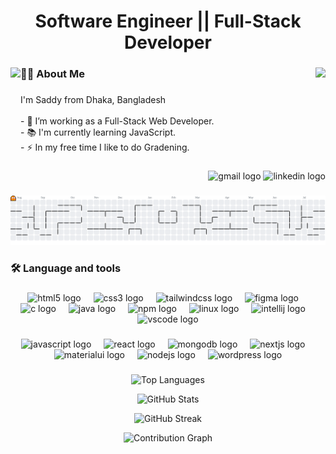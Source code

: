 <h1 align="center">Software Engineer || Full-Stack Developer</h1>

###

<img align="right" src="https://profile-counter.glitch.me/dksaddy/count.svg?"  />

###

<img align="left" height="170" src="https://media.giphy.com/media/M9gbBd9nbDrOTu1Mqx/giphy.gif"  />

###

<h3 align="left">👩‍💻  About Me</h3>

###

<p align="left">I'm Saddy from Dhaka, Bangladesh<br><br>- 🔭 I’m working as a Full-Stack Web Developer.<br>- 📚 I'm currently learning JavaScript.<br>- ⚡ In my free time I like to do Gradening.</p>

###

<div align="right">
  <img src="https://img.shields.io/static/v1?message=Gmail&logo=gmail&label=&color=D14836&logoColor=white&labelColor=&style=for-the-badge" height="25" alt="gmail logo"  />
  <img src="https://img.shields.io/static/v1?message=LinkedIn&logo=linkedin&label=&color=0077B5&logoColor=white&labelColor=&style=for-the-badge" height="25" alt="linkedin logo"  />
</div>

###

<picture>
  <source media="(prefers-color-scheme: dark)" srcset="https://raw.githubusercontent.com/dksaddy/dksaddy/output/pacman-contribution-graph-dark.svg">
  <source media="(prefers-color-scheme: light)" srcset="https://raw.githubusercontent.com/dksaddy/dksaddy/output/pacman-contribution-graph.svg">
  <img alt="pacman contribution graph" src="https://raw.githubusercontent.com/dksaddy/dksaddy/output/pacman-contribution-graph.svg">
</picture>

###

<h3 align="left">🛠 Language and tools</h3>

###

<div align="center">
  <img src="https://skillicons.dev/icons?i=html" height="40" alt="html5 logo"  />
  <img width="12" />
  <img src="https://skillicons.dev/icons?i=css" height="40" alt="css3 logo"  />
  <img width="12" />
  <img src="https://skillicons.dev/icons?i=tailwind" height="40" alt="tailwindcss logo"  />
  <img width="12" />
  <img src="https://skillicons.dev/icons?i=figma" height="40" alt="figma logo"  />
  <img width="12" />
  <img src="https://cdn.jsdelivr.net/gh/devicons/devicon/icons/c/c-original.svg" height="40" alt="c logo"  />
  <img width="12" />
  <img src="https://skillicons.dev/icons?i=java" height="40" alt="java logo"  />
  <img width="12" />
  <img src="https://cdn.simpleicons.org/npm/CB3837" height="40" alt="npm logo"  />
  <img width="12" />
  <img src="https://skillicons.dev/icons?i=linux" height="40" alt="linux logo"  />
  <img width="12" />
  <img src="https://cdn.jsdelivr.net/gh/devicons/devicon/icons/intellij/intellij-original.svg" height="40" alt="intellij logo"  />
  <img width="12" />
  <img src="https://skillicons.dev/icons?i=vscode" height="40" alt="vscode logo"  />
</div>

###

<div align="center">
  <img src="https://img.shields.io/badge/JavaScript-F7DF1E?logo=javascript&logoColor=black&style=for-the-badge" height="40" alt="javascript logo"  />
  <img width="12" />
  <img src="https://img.shields.io/badge/React-61DAFB?logo=react&logoColor=black&style=for-the-badge" height="40" alt="react logo"  />
  <img width="12" />
  <img src="https://img.shields.io/badge/MongoDB-47A248?logo=mongodb&logoColor=white&style=for-the-badge" height="40" alt="mongodb logo"  />
  <img width="12" />
  <img src="https://img.shields.io/badge/Next.js-000000?logo=nextdotjs&logoColor=white&style=for-the-badge" height="40" alt="nextjs logo"  />
  <img width="12" />
  <img src="https://img.shields.io/badge/MUI-007FFF?logo=mui&logoColor=white&style=for-the-badge" height="40" alt="materialui logo"  />
  <img width="12" />
  <img src="https://img.shields.io/badge/Node.js-339933?logo=nodedotjs&logoColor=white&style=for-the-badge" height="40" alt="nodejs logo"  />
  <img width="12" />
  <img src="https://img.shields.io/badge/WordPress-21759B?logo=wordpress&logoColor=white&style=for-the-badge" height="40" alt="wordpress logo"  />
</div>

###

<!-- Languages + Stats (Side by Side) -->
<p align="center">
  <img src="https://github-readme-stats.vercel.app/api/top-langs?username=dksaddy&layout=donut&card_width=350&langs_count=6&theme=gruvbox" alt="Top Languages" />
</p>

<p align="center">
 <img src="https://github-readme-stats.vercel.app/api?username=dksaddy&show_icons=true&theme=gruvbox" alt="GitHub Stats" />
</p>

<!-- Streak Stats -->
<p align="center">
  <img src="https://streak-stats.demolab.com?user=dksaddy&theme=highcontrast" alt="GitHub Streak" />
</p>

<!-- Contribution Graph -->
<p align="center">
  <img src="https://github-readme-activity-graph.vercel.app/graph?username=dksaddy&radius=4&theme=github-dark&area=true&order=5" alt="Contribution Graph" />
</p>



###
